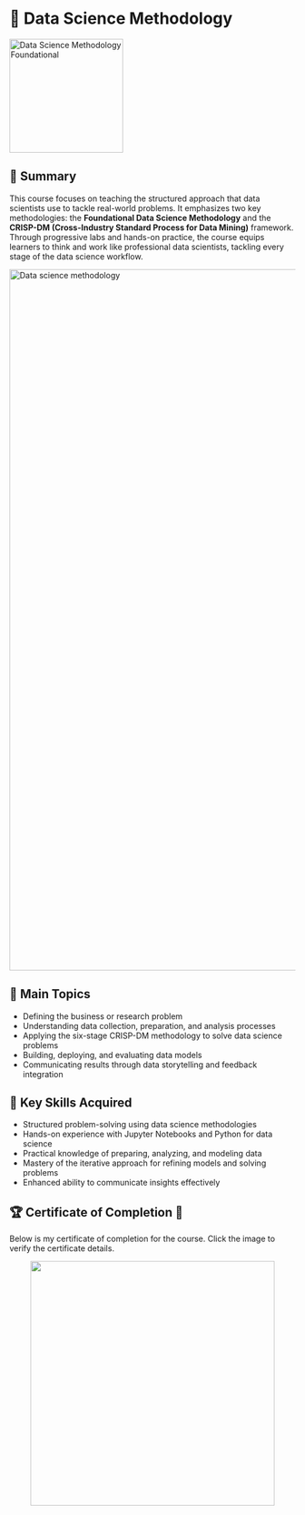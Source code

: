 # 🧠 Data Science Methodology

<img src="https://github.com/user-attachments/assets/3f619696-73e8-4e99-8466-0bd48346489d" alt="Data Science Methodology Foundational" width="200">

## 📄 Summary  
This course focuses on teaching the structured approach that data scientists use to tackle real-world problems. It emphasizes two key methodologies: the **Foundational Data Science Methodology** and the **CRISP-DM (Cross-Industry Standard Process for Data Mining)** framework. Through progressive labs and hands-on practice, the course equips learners to think and work like professional data scientists, tackling every stage of the data science workflow.  

<img width="1233" alt="Data science methodology" src="https://github.com/user-attachments/assets/8a0ee04a-ec9a-4654-8f5b-e87ccd6a8a74" />

## 📑 Main Topics  
- Defining the business or research problem  
- Understanding data collection, preparation, and analysis processes  
- Applying the six-stage CRISP-DM methodology to solve data science problems  
- Building, deploying, and evaluating data models  
- Communicating results through data storytelling and feedback integration  

## 🔑 Key Skills Acquired  
- Structured problem-solving using data science methodologies  
- Hands-on experience with Jupyter Notebooks and Python for data science  
- Practical knowledge of preparing, analyzing, and modeling data  
- Mastery of the iterative approach for refining models and solving problems  
- Enhanced ability to communicate insights effectively  

## 🏆 Certificate of Completion 🚀  
Below is my certificate of completion for the course. Click the image to verify the certificate details.  

<p align="middle">
  <a href="https://coursera.org/share/0067fb95c769d227248f4727e025407b"><img src="https://github.com/user-attachments/assets/8f405240-ac48-499a-bcda-080b5f3f7ebb" height="430"></a>
</p> 

